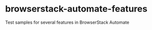 browserstack-automate-features
==============================

Test samples for several features in BrowserStack Automate
